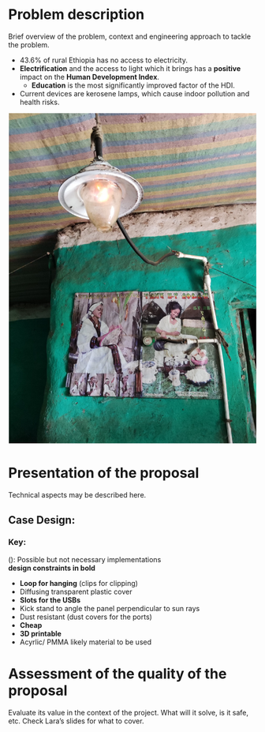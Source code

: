 # Problem description

Brief overview of the problem, context and engineering approach to tackle the problem.
- 43.6% of rural Ethiopia has no access to electricity.
- **Electrification** and the access to light which it brings has a **positive** impact on the **Human Development Index**.
  - **Education** is the most significantly improved factor of the HDI.
 - Current devices are kerosene lamps, which cause indoor pollution and health risks.

![image](assets/Gaslight.jpg)

# Presentation of the proposal

Technical aspects may be described here.
## Case Design:  
### Key:  
(): Possible but not necessary implementations  
**design constraints in bold**
- **Loop for hanging** (clips for clipping)
- Diffusing transparent plastic cover
- **Slots for the USBs**
- Kick stand to angle the panel perpendicular to sun rays
- Dust resistant (dust covers for the ports)
- **Cheap**
- **3D printable**
- Acyrlic/ PMMA likely material to be used
# Assessment of the quality of the proposal

Evaluate its value in the context of the project. What will it solve, is it safe, etc. Check Lara’s slides for what to cover.


